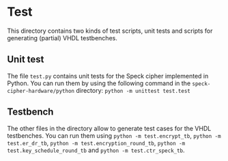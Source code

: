 # Test
This directory contains two kinds of test scripts, unit tests and scripts for generating (partial) VHDL testbenches.

## Unit test
The file `test.py` contains unit tests for the Speck cipher implemented in Python. You can run them by using the following command in the `speck-cipher-hardware/python` directory: `python -m unittest test.test`

## Testbench
The other files in the directory allow to generate test cases for the VHDL testbenches. You can run them using `python -m test.encrypt_tb`, `python -m test.er_dr_tb`, `python -m test.encryption_round_tb`, `python -m test.key_schedule_round_tb` and `python -m test.ctr_speck_tb`.